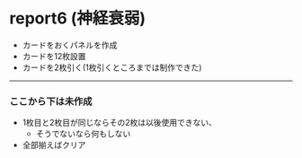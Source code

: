 # report6 (神経衰弱)
* カードをおくパネルを作成
* カードを12枚設置
* カードを2枚引く(1枚引くところまでは制作できた)
***
### **ここから下は未作成**
* 1枚目と2枚目が同じならその2枚は以後使用できない、
  - そうでないなら何もしない
* 全部揃えばクリア
